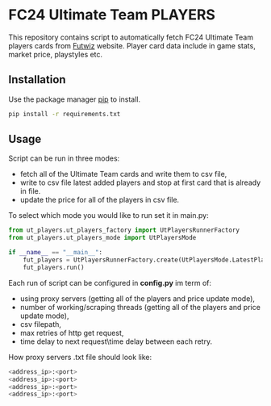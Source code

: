 # FC24 Ultimate Team PLAYERS

This repository contains script to automatically fetch FC24 Ultimate Team players cards from [Futwiz](https://www.futwiz.com/en/fc24/) website.
Player card data include in game stats, market price, playstyles etc. 


## Installation

Use the package manager [pip](https://pip.pypa.io/en/stable/) to install.

```bash
pip install -r requirements.txt
```

## Usage
Script can be run in three modes:
* fetch all of the Ultimate Team cards and write them to csv file,
* write to csv file latest added players and stop at first card that is already in file.
* update the price for all of the players in csv file.

To select which mode you would like to run set it in main.py:

```python
from ut_players.ut_players_factory import UtPlayersRunnerFactory
from ut_players.ut_players_mode import UtPlayersMode

if __name__ == "__main__":
    fut_players = UtPlayersRunnerFactory.create(UtPlayersMode.LatestPlayerUpdate)
    fut_players.run()

```
Each run of script can be configured in **config.py** im term of:
* using proxy servers (getting all of the players and price update mode),
* number of working/scraping threads (getting all of the players and price update mode),
* csv filepath,
* max retries of http get request,
* time delay to next request\time delay between each retry.

How proxy servers .txt file should look like:
```bash
<address_ip>:<port>
<address_ip>:<port>
<address_ip>:<port>
<address_ip>:<port>
```
